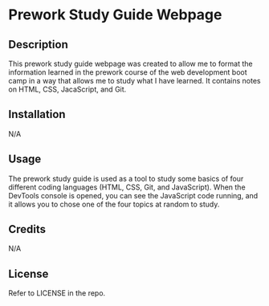 # Prework Study Guide Webpage

## Description

This prework study guide webpage was created to allow me to format the information learned in the prework course of the web development boot camp in a way that allows me to study what I have learned. It contains notes on HTML, CSS, JacaScript, and Git.

## Installation

N/A

## Usage

The prework study guide is used as a tool to study some basics of four different coding languages (HTML, CSS, Git, and JavaScript). When the DevTools console is opened, you can see the JavaScript code running, and it allows you to chose one of the four topics at random to study.

## Credits

N/A

## License

Refer to LICENSE in the repo.
